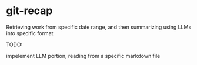 # git-recap
Retrieving work from specific date range, and then summarizing using LLMs into specific format


TODO:

impelement LLM portion, reading from a specific markdown file